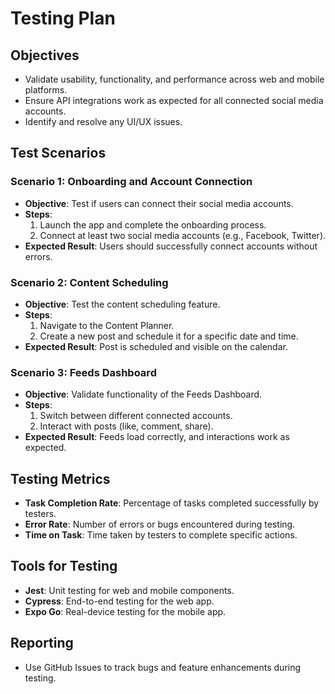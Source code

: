 ﻿# Testing Plan

## Objectives
- Validate usability, functionality, and performance across web and mobile platforms.
- Ensure API integrations work as expected for all connected social media accounts.
- Identify and resolve any UI/UX issues.

## Test Scenarios
### Scenario 1: Onboarding and Account Connection
- **Objective**: Test if users can connect their social media accounts.
- **Steps**:
  1. Launch the app and complete the onboarding process.
  2. Connect at least two social media accounts (e.g., Facebook, Twitter).
- **Expected Result**: Users should successfully connect accounts without errors.

### Scenario 2: Content Scheduling
- **Objective**: Test the content scheduling feature.
- **Steps**:
  1. Navigate to the Content Planner.
  2. Create a new post and schedule it for a specific date and time.
- **Expected Result**: Post is scheduled and visible on the calendar.

### Scenario 3: Feeds Dashboard
- **Objective**: Validate functionality of the Feeds Dashboard.
- **Steps**:
  1. Switch between different connected accounts.
  2. Interact with posts (like, comment, share).
- **Expected Result**: Feeds load correctly, and interactions work as expected.

## Testing Metrics
- **Task Completion Rate**: Percentage of tasks completed successfully by testers.
- **Error Rate**: Number of errors or bugs encountered during testing.
- **Time on Task**: Time taken by testers to complete specific actions.

## Tools for Testing
- **Jest**: Unit testing for web and mobile components.
- **Cypress**: End-to-end testing for the web app.
- **Expo Go**: Real-device testing for the mobile app.

## Reporting
- Use GitHub Issues to track bugs and feature enhancements during testing.
